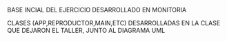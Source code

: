 BASE INCIAL DEL EJERCICIO DESARROLLADO EN MONITORIA


CLASES (APP,REPRODUCTOR,MAIN,ETC) DESARROLLADAS EN LA CLASE QUE DEJARON EL TALLER, JUNTO AL DIAGRAMA UML